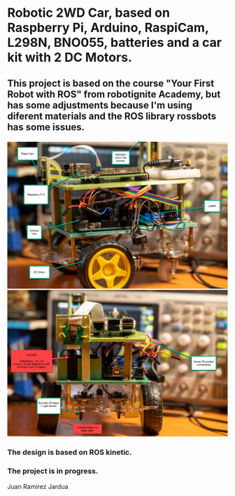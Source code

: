 # Robotic 2WD Car, based on Raspberry Pi, Arduino, RaspiCam, L298N, BNO055, batteries and a car kit with 2 DC Motors.
## This project is based on the course "Your First Robot with ROS" from robotignite Academy, but has some adjustments because I'm using diferent materials and the ROS library rossbots has some issues.
![Imagen 1](https://raw.githubusercontent.com/juanramirezj/Robotic-2WD-car-RBpi-Arduino-ROS/master/images/robot-1.png)
![Imagen 2](https://raw.githubusercontent.com/juanramirezj/Robotic-2WD-car-RBpi-Arduino-ROS/master/images/robot-2.png)
### The design is based on ROS kinetic.
### The project is in progress.

Juan Ramirez Jardua
